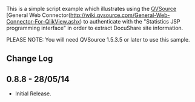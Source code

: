 This is a simple script example which illustrates using the [QVSource](http://www.qvsouce.com) [General Web Connector(http://wiki.qvsource.com/General-Web-Connector-For-QlikView.ashx) to authenticate with the "Statistics JSP programming interface" in order to extract DocuShare site information.


PLEASE NOTE: You will need QVSource 1.5.3.5 or later to use this sample.

Change Log
----------

0.8.8 - 28/05/14
----------------
* Initial Release.
